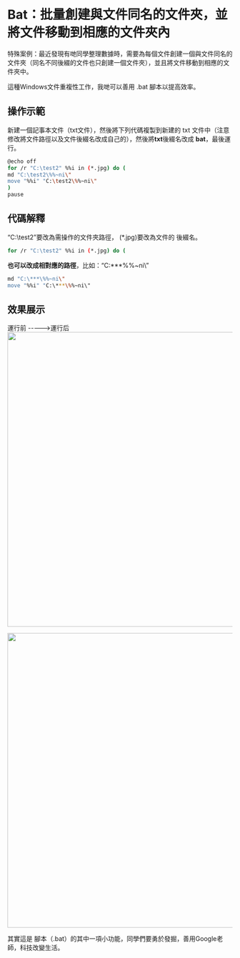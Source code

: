 # Bat：批量創建與文件同名的文件夾，並將文件移動到相應的文件夾內


特殊案例：最近發現有哋同學整理數據時，需要為每個文件創建一個與文件同名的文件夾（同名不同後綴的文件也只創建一個文件夾），並且將文件移動到相應的文件夾中。

這種Windows文件重複性工作，我哋可以善用 .bat 腳本以提高效率。

## 操作示範
新建一個記事本文件（txt文件），然後將下列代碼複製到新建的 txt 文件中（注意修改將文件路徑以及文件後綴名改成自己的），然後將**txt**後綴名改成 **bat**，最後運行。

``` bash
@echo off
for /r "C:\test2" %%i in (*.jpg) do (
md "C:\test2\%%~ni\"
move "%%i" "C:\test2\%%~ni\"
)
pause
```


## 代碼解釋
“C:\test2”要改為需操作的文件夾路徑， (*.jpg)要改為文件的 後綴名。

``` bash
for /r "C:\test2" %%i in (*.jpg) do (
```
**也可以改成相對應的路徑**，比如：“C:\***\%%~ni\”

``` bash
md "C:\***\%%~ni\"
move "%%i" "C:\***\%%~ni\"
```


## 效果展示
運行前 ----->運行后<br>
<img src="https://s2.loli.net/2022/10/05/FBd6ARsWfVq9ylL.jpg" width="660"><br>

<img src="https://s2.loli.net/2022/10/05/UzKLS2YDeMGOqls.jpg" width="660">


其實這是 腳本（.bat）的其中一項小功能，同學們要勇於發掘，善用Google老師，科技改變生活。